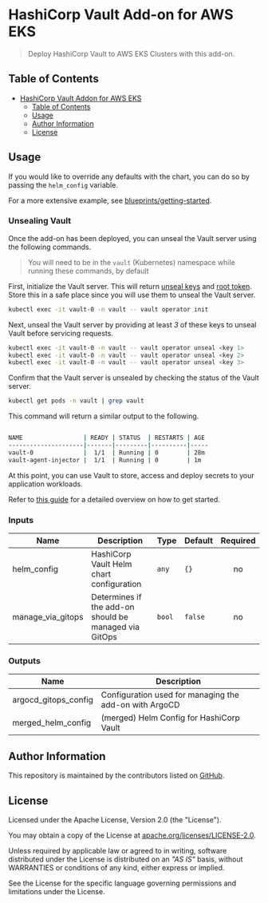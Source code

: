 # HashiCorp Vault Add-on for AWS EKS

> Deploy HashiCorp Vault to AWS EKS Clusters with this add-on.

## Table of Contents

- [HashiCorp Vault Addon for AWS EKS](#hashicorp-vault-addon-for-aws-eks)
  - [Table of Contents](#table-of-contents)
  - [Usage](#usage)
  - [Author Information](#author-information)
  - [License](#license)

## Usage

If you would like to override any defaults with the chart, you can do so by passing the `helm_config` variable.

For a more extensive example, see [blueprints/getting-started](./blueprints/getting-started/).

### Unsealing Vault

Once the add-on has been deployed, you can unseal the Vault server using the following commands.

> You will need to be in the `vault` (Kubernetes) namespace while running these commands, by default

First, initialize the Vault server. This will return [unseal keys](https://www.vaultproject.io/docs/concepts/seal#seal-unseal) and [root token](https://www.vaultproject.io/docs/concepts/tokens#root-tokens). Store this in a safe place since you will use them to unseal the Vault server.

```sh
kubectl exec -it vault-0 -n vault -- vault operator init
```

Next, unseal the Vault server by providing at least _3_ of these keys to unseal Vault before servicing requests.

```sh
kubectl exec -it vault-0 -n vault -- vault operator unseal <key 1>
kubectl exec -it vault-0 -n vault -- vault operator unseal <key 2>
kubectl exec -it vault-0 -n vault -- vault operator unseal <key 3>
 ```

Confirm that the Vault server is unsealed by checking the status of the Vault server.

```sh
kubectl get pods -n vault | grep vault
```

This command will return a similar output to the following.

```sh

NAME                 | READY | STATUS  | RESTARTS | AGE
---------------------|-------|---------|----------|-----
vault-0              |  1/1  | Running | 0        | 28m
vault-agent-injector |  1/1  | Running | 0        | 1m
```

At this point, you can use Vault to store, access and deploy secrets to your application workloads.

Refer to [this guide](https://learn.hashicorp.com/tutorials/vault/getting-started-first-secret?in=vault/getting-started) for a detailed overview on how to get started.

<!-- BEGIN_TF_DOCS -->
### Inputs

| Name | Description | Type | Default | Required |
|------|-------------|------|---------|:--------:|
| helm_config | HashiCorp Vault Helm chart configuration | `any` | `{}` | no |
| manage_via_gitops | Determines if the add-on should be managed via GitOps | `bool` | `false` | no |

### Outputs

| Name | Description |
|------|-------------|
| argocd_gitops_config | Configuration used for managing the add-on with ArgoCD |
| merged_helm_config | (merged) Helm Config for HashiCorp Vault |
<!-- END_TF_DOCS -->

## Author Information

This repository is maintained by the contributors listed on [GitHub](https://github.com/hashicorp/terraform-aws-hashicorp-vault-eks-addon/graphs/contributors).

## License

Licensed under the Apache License, Version 2.0 (the "License").

You may obtain a copy of the License at [apache.org/licenses/LICENSE-2.0](http://www.apache.org/licenses/LICENSE-2.0).

Unless required by applicable law or agreed to in writing, software distributed under the License is distributed on an _"AS IS"_ basis, without WARRANTIES or conditions of any kind, either express or implied.

See the License for the specific language governing permissions and limitations under the License.
